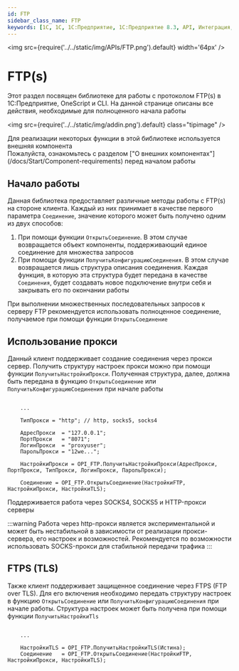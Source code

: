 ```yaml
---
id: FTP
sidebar_class_name: FTP
keywords: [1C, 1С, 1С:Предприятие, 1С:Предприятие 8.3, API, Интеграция, Сервисы, Обмен, OneScript, CLI, FTP, FTPS]
---
```


<img src={require('../../static/img/APIs/FTP.png').default} width='64px' />

# FTP(s)

Этот раздел посвящен библиотеке для работы с протоколом FTP(s) в 1С:Предприятие, OneScript и CLI. На данной странице описаны все действия, необходимые для полноценного начала работы

<div class="theme-admonition theme-admonition-info admonition_node_modules-@docusaurus-theme-classic-lib-theme-Admonition-Layout-styles-module alert alert--info">

<img src={require('../../static/img/addin.png').default} class="tipimage" />
<div class="addin">Для реализации некоторых функции в этой библиотеке используется внешняя компонента <br/>
Пожалуйста, ознакомьтесь с разделом ["О внешних компонентах"](/docs/Start/Component-requirements) перед началом работы</div>
</div>

## Начало работы

Данная библиотека предоставляет различные методы работы с FTP(s) на стороне клиента. Каждый из них принимает в качестве первого параметра `Соединение`, значение которого может быть получено одним из двух способов:

1. При помощи функции `ОткрытьСоединение`. В этом случае возвращается объект компоненты, поддерживающий единое соединение для множества запросов
2. При помощи функции `ПолучитьКонфигурациюСоединения`. В этом случае возвращается лишь структура описания соединения. Каждая функция, в которую эта структура будет передана в качестве `Соединения`, будет создавать новое подключение внутри себя и закрывать его по окончании работы

При выполнении множественных последовательных запросов к серверу FTP рекомендуется использовать полноценное соединение, получаемое при помощи функции `ОткрытьСоединение`

## Использование прокси

Данный клиент поддерживает создание соединения через прокси сервер. Получить структуру настроек прокси можно при помощи функции `ПолучитьНастройкиПрокси`. Полученная структура, далее, должна быть передана в функцию `ОткрытьСоединение` или `ПолучитьКонфигурациюСоединения` при начале работы

```bsl

    ...

    ТипПрокси = "http"; // http, socks5, socks4

    АдресПрокси  = "127.0.0.1";
    ПортПрокси   = "8071";
    ЛогинПрокси  = "proxyuser";
    ПарольПрокси = "12we...";

    НастройкиПрокси = OPI_FTP.ПолучитьНастройкиПрокси(АдресПрокси, ПортПрокси, ТипПрокси, ЛогинПрокси, ПарольПрокси);

    Соединение = OPI_FTP.ОткрытьСоединение(НастройкиFTP, НастройкиПрокси, НастройкиTLS);

```

Поддерживается работа через SOCKS4, SOCKS5 и HTTP-прокси серверы

:::warning
Работа через http-прокси является экспериментальной и может быть нестабильной в зависимости от реализации прокси-сервера, его настроек и возможностей. Рекомендуется по возможности использовать SOCKS-прокси для стабильной передачи трафика
:::

## FTPS (TLS)

Также клиент поддерживает защищенное соединение через  FTPS (FTP over TLS). Для его включения необходимо передать структуру настроек в функцию `ОткрытьСоединение` или `ПолучитьКонфигурациюСоединения` при начале работы. Структура настроек может быть получена при помощи функции `ПолучитьНастройкиTls`

```bsl

    ...

    НастройкиTLS = OPI_FTP.ПолучитьНастройкиTLS(Истина);
    Соединение   = OPI_FTP.ОткрытьСоединение(НастройкиFTP, НастройкиПрокси, НастройкиTLS);

```
